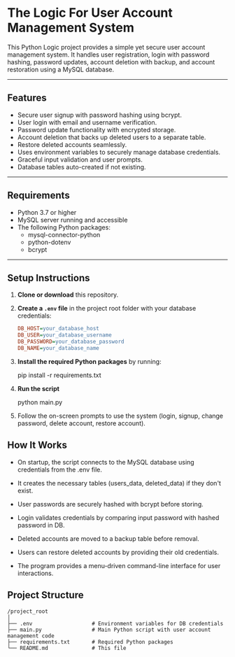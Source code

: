 # The Logic For User Account Management System

This Python Logic project provides a simple yet secure user account management system. It handles user registration, login with password hashing, password updates, account deletion with backup, and account restoration using a MySQL database.

---

## Features

- Secure user signup with password hashing using bcrypt.
- User login with email and username verification.
- Password update functionality with encrypted storage.
- Account deletion that backs up deleted users to a separate table.
- Restore deleted accounts seamlessly.
- Uses environment variables to securely manage database credentials.
- Graceful input validation and user prompts.
- Database tables auto-created if not existing.

---

## Requirements

- Python 3.7 or higher
- MySQL server running and accessible
- The following Python packages:
  - mysql-connector-python
  - python-dotenv
  - bcrypt

---

## Setup Instructions

1. **Clone or download** this repository.

2. **Create a `.env` file** in the project root folder with your database credentials:

   ```ini
   DB_HOST=your_database_host
   DB_USER=your_database_username
   DB_PASSWORD=your_database_password
   DB_NAME=your_database_name
3. **Install the required Python packages** by running:

   pip install -r requirements.txt

4. **Run the script**

   python main.py

5. Follow the on-screen prompts to use the system (login, signup, change password, delete account, restore account).

## How It Works
- On startup, the script connects to the MySQL database using credentials from the .env file.

- It creates the necessary tables (users_data, deleted_data) if they don't exist.

- User passwords are securely hashed with bcrypt before storing.

- Login validates credentials by comparing input password with hashed password in DB.

- Deleted accounts are moved to a backup table before removal.

- Users can restore deleted accounts by providing their old credentials.

- The program provides a menu-driven command-line interface for user interactions.



## Project Structure
```
/project_root
│
├── .env                   # Environment variables for DB credentials
├── main.py                # Main Python script with user account management code
├── requirements.txt       # Required Python packages
└── README.md              # This file
